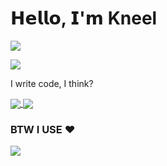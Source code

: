 # 𝗛𝗲𝗹𝗹𝗼, 𝗜'𝗺 Kneel

![](https://komarev.com/ghpvc/?username=xkn33l&label=VIEWS&style=flat-square)

![](https://github-profile-trophy.vercel.app/?username=xkn33l&no-frame=true&theme=nord)

I write code, I think?


<a href="https://github.com/anuraghazra/github-readme-stats">
  <img align="center" src="https://github-readme-stats.vercel.app/api?username=xkn33l&count_private=true&show_icons=true&theme=tokyonight&hide_border=true" />
</a>
<a href="https://github.com/anuraghazra/github-readme-stats">
  <img align="center" src="https://github-readme-stats.vercel.app/api/top-langs/?username=xkn33l&theme=tokyonight&hide_border=true&layout=classic" />
</a>

### BTW I USE ❤️
![](https://img.shields.io/badge/Arch_Linux-1793D1?style=for-the-badge&logo=arch-linux&logoColor=white)


